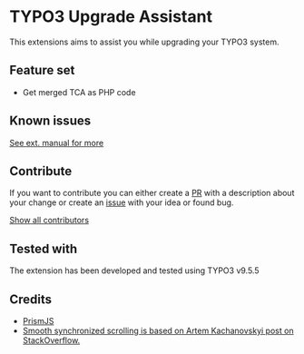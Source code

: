 # TYPO3 Upgrade Assistant

This extensions aims to assist you while upgrading your TYPO3 system.

## Feature set
* Get merged TCA as PHP code

## Known issues

[See ext. manual for more](https://docs.typo3.org/p/amartinno1/ama-t3-upgrade-assistant/master/en-us/)

## Contribute
If you want to contribute you can either create a [PR](https://github.com/AMartinNo1/ama_t3_upgrade_assistant/pulls) with a description
about your change or create an [issue](https://github.com/AMartinNo1/ama_t3_upgrade_assistant/issues) with your idea or found bug.

[Show all contributors](https://github.com/AMartinNo1/ama_t3_upgrade_assistant/graphs/contributors)

## Tested with
The extension has been developed and tested using TYPO3 v9.5.5

## Credits

* [PrismJS](https://prismjs.com)
* [Smooth synchronized scrolling is based on Artem Kachanovskyi post on StackOverflow.](https://stackoverflow.com/a/41998497)